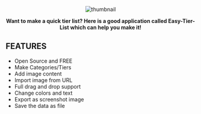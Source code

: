 <div align="center">
  
![thumbnail](https://github.com/Akascape/Easy-Tier-List/assets/89206401/38ab6f2d-f625-498a-ba19-b5cf03352068)

**Want to make a quick tier list? Here is a good application called Easy-Tier-List which can help you make it!**

</div>

## FEATURES
- Open Source and FREE
- Make Categories/Tiers
- Add image content
- Import image from URL
- Full drag and drop support
- Change colors and text
- Export as screenshot image
- Save the data as file

